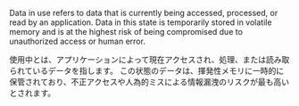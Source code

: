 
Data in use refers to data that is currently being accessed, processed, or read by an application. Data in this state is temporarily stored in volatile memory and is at the highest risk of being compromised due to unauthorized access or human error.

使用中とは、アプリケーションによって現在アクセスされ、処理、または読み取られているデータを指します。
この状態のデータは、揮発性メモリに一時的に保管されており、不正アクセスや人為的ミスによる情報漏洩のリスクが最も高いとされます。﻿
